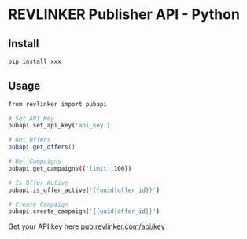 # REVLINKER Publisher API - Python

## Install
```bash
pip install xxx
```

## Usage
```bash
from revlinker import pubapi

# Set API Key
pubapi.set_api_key('api_key')

# Get Offers
pubapi.get_offers()

# Get Campaigns
pubapi.get_campaigns({'limit':100})

# Is Offer Active 
pubapi.is_offer_active('{{uuid|offer_id}}')

# Create Campaign
pubapi.create_campaign('{{uuid|offer_id}}')
```

Get your API key here [pub.revlinker.com/api/key](https://pub.revlinker.com/api/key)



